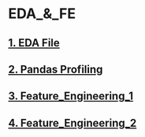 # EDA_&_FE

## <a href="https://github.com/RishavMishraRM/EDA_and_FE/blob/main/EDA.ipynb">1. EDA File</a>
## <a href="https://github.com/RishavMishraRM/EDA_and_FE/blob/main/Pandas_Profiling.ipynb">2. Pandas Profiling</a>
## <a href="">3. Feature_Engineering_1</a>
## <a href="">4. Feature_Engineering_2</a>
